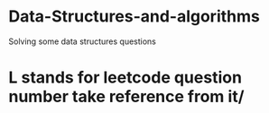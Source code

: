 # Data-Structures-and-algorithms
Solving some data structures questions
# L stands for leetcode question number  take reference from it/
